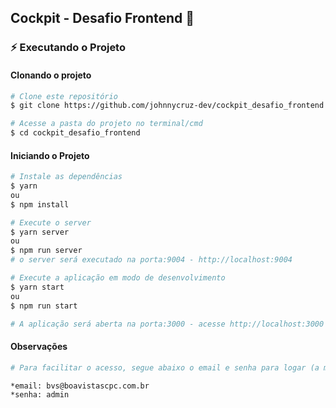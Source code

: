 ## Cockpit - Desafio Frontend 🚀️

### :zap: Executando o Projeto
#### Clonando o projeto
```sh
# Clone este repositório
$ git clone https://github.com/johnnycruz-dev/cockpit_desafio_frontend

# Acesse a pasta do projeto no terminal/cmd
$ cd cockpit_desafio_frontend
```

#### Iniciando o Projeto
```sh
# Instale as dependências
$ yarn
ou
$ npm install

# Execute o server
$ yarn server
ou
$ npm run server
# o server será executado na porta:9004 - http://localhost:9004

# Execute a aplicação em modo de desenvolvimento
$ yarn start
ou
$ npm run start

# A aplicação será aberta na porta:3000 - acesse http://localhost:3000
```

#### Observações
```sh
# Para facilitar o acesso, segue abaixo o email e senha para logar (a mesma que está no json mockado).

*email: bvs@boavistascpc.com.br
*senha: admin
```
